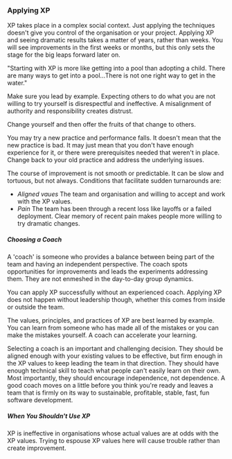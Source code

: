 ### Applying XP

XP takes place in a complex social context. Just applying the techniques doesn't give you control of the organisation or your project. Applying XP and seeing dramatic results takes a matter of years, rather than weeks. You will see improvements in the first weeks or months, but this only sets the stage for the big leaps forward later on.

"Starting with XP is more like getting into a pool than adopting a child. There are many ways to get into a pool...There is not one right way to get in the water."

Make sure you lead by example. Expecting others to do what you are not willing to try yourself is disrespectful and ineffective. A misalignment of authority and responsibility creates distrust.

Change yourself and then offer the fruits of that change to others.

You may try a new practice and performance falls. It doesn't mean that the new practice is bad. It may just mean that you don't have enough experience for it, or there were prerequisites needed that weren't in place. Change back to your old practice and address the underlying issues.

The course of improvement is not smooth or predictable. It can be slow and tortuous, but not always. Conditions that facilitate sudden turnarounds are:

* *Aligned vaues* The team and organisation and willing to accept and work with the XP values.
* *Pain* The team has been through a recent loss like layoffs or a failed deployment. Clear memory of recent pain makes people more willing to try dramatic changes.

##### Choosing a Coach

A 'coach' is someone who provides a balance between being part of the team and having an independent perspective. The coach spots opportunities for improvements and leads the experiments addressing them. They are not enmeshed in the day-to-day group dynamics.

You can apply XP successfully without an experienced coach. Applying XP does not happen without leadership though, whether this comes from inside or outside the team.

The values, principles, and practices of XP are best learned by example. You can learn from someone who has made all of the mistakes or you can make the mistakes yourself. A coach can accelerate your learning.

Selecting a coach is an important and challenging decision. They should be aligned enough with your existing values to be effective, but firm enough in the XP values to keep leading the team in that direction. They should have enough technical skill to teach what people can't easily learn on their own. Most importantly, they should encourage independence, not dependence. A good coach moves on a little before you think you're ready and leaves a team that is firmly on its way to sustainable, profitable, stable, fast, fun software development.

##### When You Shouldn't Use XP

XP is ineffective in organisations whose actual values are at odds with the XP values. Trying to espouse XP values here will cause trouble rather than create improvement.

